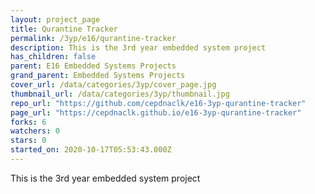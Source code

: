 ```yaml
---
layout: project_page
title: Qurantine Tracker
permalink: /3yp/e16/qurantine-tracker
description: This is the 3rd year embedded system project
has_children: false
parent: E16 Embedded Systems Projects
grand_parent: Embedded Systems Projects
cover_url: /data/categories/3yp/cover_page.jpg
thumbnail_url: /data/categories/3yp/thumbnail.jpg
repo_url: "https://github.com/cepdnaclk/e16-3yp-qurantine-tracker"
page_url: "https://cepdnaclk.github.io/e16-3yp-qurantine-tracker"
forks: 6
watchers: 0
stars: 0
started_on: 2020-10-17T05:53:43.000Z
---
```


This is the 3rd year embedded system project
